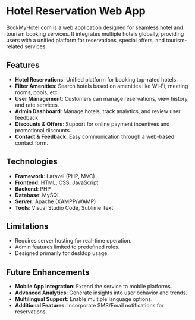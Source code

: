 # Hotel Reservation Web App
BookMyHotel.com is a web application designed for seamless hotel and tourism booking services. It integrates multiple hotels globally, providing users with a unified platform for reservations, special offers, and tourism-related services.

## Features
- **Hotel Reservations**: Unified platform for booking top-rated hotels.
- **Filter Amenities**: Search hotels based on amenities like Wi-Fi, meeting rooms, pools, etc.
- **User Management**: Customers can manage reservations, view history, and rate services.
- **Admin Dashboard**: Manage hotels, track analytics, and review user feedback.
- **Discounts & Offers**: Support for online payment incentives and promotional discounts.
- **Contact & Feedback**: Easy communication through a web-based contact form.

## Technologies
- **Framework**: Laravel (PHP, MVC)
- **Frontend**: HTML, CSS, JavaScript
- **Backend**: PHP
- **Database**: MySQL
- **Server**: Apache (XAMPP/WAMP)
- **Tools**: Visual Studio Code, Sublime Text

## Limitations
- Requires server hosting for real-time operation.
- Admin features limited to predefined roles.
- Designed primarily for desktop usage.

## Future Enhancements
- **Mobile App Integration**: Extend the service to mobile platforms.
- **Advanced Analytics**: Generate insights into user behavior and trends.
- **Multilingual Support**: Enable multiple language options.
- **Additional Features**: Incorporate SMS/Email notifications for reservations.
